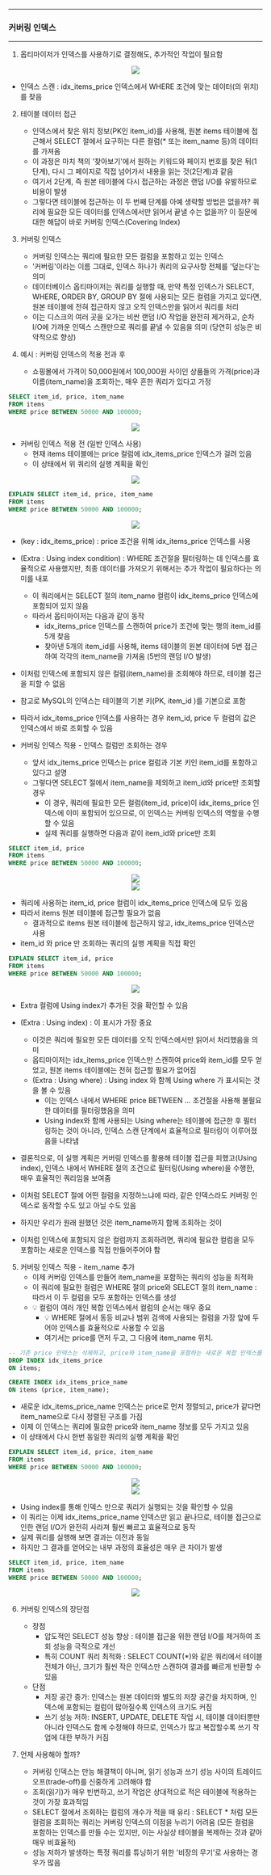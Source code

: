 -----
### 커버링 인덱스
-----
1. 옵티마이저가 인덱스를 사용하기로 결정해도, 추가적인 작업이 필요함
<div align="center">
<img src="https://github.com/user-attachments/assets/c2d562cb-896e-43be-bb88-48ddeff8162d">
</div>

   - 인덱스 스캔 : idx_items_price 인덱스에서 WHERE 조건에 맞는 데이터(의 위치)를 찾음

2. 테이블 데이터 접근
   - 인덱스에서 찾은 위치 정보(PK인 item_id)를 사용해, 원본 items 테이블에 접근해서 SELECT 절에서 요구하는 다른 컬럼(* 또는 item_name 등)의 데이터를 가져옴
   - 이 과정은 마치 책의 '찾아보기'에서 원하는 키워드와 페이지 번호를 찾은 뒤(1단계), 다시 그 페이지로 직접 넘어가서 내용을 읽는 것(2단계)과 같음
   - 여기서 2단계, 즉 원본 테이블에 다시 접근하는 과정은 랜덤 I/O를 유발하므로 비용이 발생
   - 그렇다면 테이블에 접근하는 이 두 번째 단계를 아예 생략할 방법은 없을까? 쿼리에 필요한 모든 데이터를 인덱스에서만 읽어서 끝낼 수는 없을까? 이 질문에 대한 해답이 바로 커버링 인덱스(Covering Index)

3. 커버링 인덱스
   - 커버링 인덱스는 쿼리에 필요한 모든 컬럼을 포함하고 있는 인덱스
   - '커버링'이라는 이름 그대로, 인덱스 하나가 쿼리의 요구사항 전체를 '덮는다'는 의미
   - 데이터베이스 옵티마이저는 쿼리를 실행할 때, 만약 특정 인덱스가 SELECT, WHERE, ORDER BY, GROUP BY 절에 사용되는 모든 컬럼을 가지고 있다면, 원본 테이블에 전혀 접근하지 않고 오직 인덱스만을 읽어서 쿼리를 처리
   -  이는 디스크의 여러 곳을 오가는 비싼 랜덤 I/O 작업을 완전히 제거하고, 순차 I/O에 가까운 인덱스 스캔만으로 쿼리를 끝낼 수 있음을 의미 (당연히 성능은 비약적으로 향상)

4. 예시 : 커버링 인덱스의 적용 전과 후
   - 쇼핑몰에서 가격이 50,000원에서 100,000원 사이인 상품들의 가격(price)과 이름(item_name)을 조회하는, 매우 흔한 쿼리가 있다고 가정
```sql
SELECT item_id, price, item_name
FROM items
WHERE price BETWEEN 50000 AND 100000;
```
<div align="center">
<img src="https://github.com/user-attachments/assets/7a588fc1-c28d-46e0-b3a0-264480ec0703">
</div>

   - 커버링 인덱스 적용 전 (일반 인덱스 사용)
      + 현재 items 테이블에는 price 컬럼에 idx_items_price 인덱스가 걸려 있음
      + 이 상태에서 위 쿼리의 실행 계획을 확인
<div align="center">
<img src="https://github.com/user-attachments/assets/79fc2baf-af4f-4fb3-aa31-acb215443a89">
</div>

```sql
EXPLAIN SELECT item_id, price, item_name
FROM items
WHERE price BETWEEN 50000 AND 100000;
```
<div align="center">
<img src="https://github.com/user-attachments/assets/8d0f4b53-de0d-474f-af57-c8bb4c64797b">
</div>

   - (key : idx_items_price) : price 조건을 위해 idx_items_price 인덱스를 사용
   - (Extra : Using index condition) : WHERE 조건절을 필터링하는 데 인덱스를 효율적으로 사용했지만, 최종 데이터를 가져오기 위해서는 추가 작업이 필요하다는 의미를 내포
     + 이 쿼리에서는 SELECT 절의 item_name 컬럼이 idx_items_price 인덱스에 포함되어 있지 않음
     + 따라서 옵티마이저는 다음과 같이 동작
        * idx_items_price 인덱스를 스캔하여 price가 조건에 맞는 행의 item_id를 5개 찾음
        * 찾아낸 5개의 item_id를 사용해, items 테이블의 원본 데이터에 5번 접근하여 각각의 item_name을 가져옴 (5번의 랜덤 I/O 발생)

   - 이처럼 인덱스에 포함되지 않은 컬럼(item_name)을 조회해야 하므로, 테이블 접근을 피할 수 없음
   - 참고로 MySQL의 인덱스는 테이블의 기본 키(PK, item_id )를 기본으로 포함
   - 따라서 idx_items_price 인덱스를 사용하는 경우 item_id, price 두 컬럼의 값은 인덱스에서 바로 조회할 수 있음

   - 커버링 인덱스 적용 - 인덱스 컬럼만 조회하는 경우
     + 앞서 idx_items_price 인덱스는 price 컬럼과 기본 키인 item_id를 포함하고 있다고 설명
     + 그렇다면 SELECT 절에서 item_name을 제외하고 item_id와 price만 조회할 경우
       * 이 경우, 쿼리에 필요한 모든 컬럼(item_id, price)이 idx_items_price 인덱스에 이미 포함되어 있으므로, 이 인덱스는 커버링 인덱스의 역할을 수행할 수 있음
       * 실제 쿼리를 실행하면 다음과 같이 item_id와 price만 조회
```sql
SELECT item_id, price
FROM items
WHERE price BETWEEN 50000 AND 100000;
```
<div align="center">
<img src="https://github.com/user-attachments/assets/f3de596b-6ab6-4783-b312-79c61c52bb6d">
</div>

<div align="center">
<img src="https://github.com/user-attachments/assets/7d400b18-42ff-434d-ba37-07fa28f82b2f">
</div>

   - 쿼리에 사용하는 item_id, price 컬럼이 idx_items_price 인덱스에 모두 있음
   - 따라서 items 원본 테이블에 접근할 필요가 없음
     + 결과적으로 items 원본 테이블에 접근하지 않고, idx_items_price 인덱스만 사용
   - item_id 와 price 만 조회하는 쿼리의 실행 계획을 직접 확인
```sql
EXPLAIN SELECT item_id, price
FROM items
WHERE price BETWEEN 50000 AND 100000;
```
<div align="center">
<img src="https://github.com/user-attachments/assets/ef286ab0-7a17-426f-8a05-376e8cf3b3a9">
</div>

   - Extra 컬럼에 Using index가 추가된 것을 확인할 수 있음
   - (Extra : Using index) : 이 표시가 가장 중요
     + 이것은 쿼리에 필요한 모든 데이터를 오직 인덱스에서만 읽어서 처리했음을 의미
     + 옵티마이저는 idx_items_price 인덱스만 스캔하여 price와 item_id를 모두 얻었고, 원본 items 테이블에는 전혀 접근할 필요가 없어짐
     + (Extra : Using where) : Using index 와 함께 Using where 가 표시되는 것을 볼 수 있음
       * 이는 인덱스 내에서 WHERE price BETWEEN ... 조건절을 사용해 불필요한 데이터를 필터링했음을 의미
       * Using index와 함께 사용되는 Using where는 테이블에 접근한 후 필터링하는 것이 아니라, 인덱스 스캔 단계에서 효율적으로 필터링이 이루어졌음을 나타냄

   - 결론적으로, 이 실행 계획은 커버링 인덱스를 활용해 테이블 접근을 피했고(Using index), 인덱스 내에서 WHERE 절의 조건으로 필터링(Using where)을 수행한, 매우 효율적인 쿼리임을 보여줌
   - 이처럼 SELECT 절에 어떤 컬럼을 지정하느냐에 따라, 같은 인덱스라도 커버링 인덱스로 동작할 수도 있고 아닐 수도 있음
   - 하지만 우리가 원래 원했던 것은 item_name까지 함께 조회하는 것이
   - 이처럼 인덱스에 포함되지 않은 컬럼까지 조회하려면, 쿼리에 필요한 컬럼을 모두 포함하는 새로운 인덱스를 직접 만들어주어야 함

5. 커버링 인덱스 적용 - item_name 추가
   - 이제 커버링 인덱스를 만들어 item_name을 포함하는 쿼리의 성능을 최적화
   - 이 쿼리에 필요한 컬럼은 WHERE 절의 price와 SELECT 절의 item_name : 따라서 이 두 컬럼을 모두 포함하는 인덱스를 생성
   - 💡 컬럼이 여러 개인 복합 인덱스에서 컬럼의 순서는 매우 중요
     + 💡 WHERE 절에서 동등 비교나 범위 검색에 사용되는 컬럼을 가장 앞에 두어야 인덱스를 효율적으로 사용할 수 있음
     + 여기서는 price를 먼저 두고, 그 다음에 item_name 위치.
```sql
-- 기존 price 인덱스는 삭제하고, price와 item_name을 포함하는 새로운 복합 인덱스를 생성한다.
DROP INDEX idx_items_price
ON items;

CREATE INDEX idx_items_price_name
ON items (price, item_name);
```
   - 새로운 idx_items_price_name 인덱스는 price로 먼저 정렬되고, price가 같다면 item_name으로 다시 정렬된 구조를 가짐
   - 이제 이 인덱스는 쿼리에 필요한 price와 item_name 정보를 모두 가지고 있음
   - 이 상태에서 다시 한번 동일한 쿼리의 실행 계획을 확인
```sql
EXPLAIN SELECT item_id, price, item_name
FROM items
WHERE price BETWEEN 50000 AND 100000;
```
<div align="center">
<img src="https://github.com/user-attachments/assets/56651cc0-3a89-4988-9038-2699692a1855">
</div>

<div align="center">
<img src="https://github.com/user-attachments/assets/9d8ede24-3595-4410-a89a-f3bd174043b4">
</div>

   - Using index를 통해 인덱스 만으로 쿼리가 실행되는 것을 확인할 수 있음
   - 이 쿼리는 이제 idx_items_price_name 인덱스만 읽고 끝나므로, 테이블 접근으로 인한 랜덤 I/O가 완전히 사라져 훨씬 빠르고 효율적으로 동작
   - 실제 쿼리를 실행해 보면 결과는 이전과 동일
   - 하지만 그 결과를 얻어오는 내부 과정의 효율성은 매우 큰 차이가 발생
```sql
SELECT item_id, price, item_name
FROM items
WHERE price BETWEEN 50000 AND 100000;
```
<div align="center">
<img src="https://github.com/user-attachments/assets/c63babbf-e68a-4a58-84c2-a05923c0fd51">
</div>

6. 커버링 인덱스의 장단점
   - 장점
      + 압도적인 SELECT 성능 향상 : 테이블 접근을 위한 랜덤 I/O를 제거하여 조회 성능을 극적으로 개선
      + 특히 COUNT 쿼리 최적화 : SELECT COUNT(*)와 같은 쿼리에서 테이블 전체가 아닌, 크기가 훨씬 작은 인덱스만 스캔하여 결과를 빠르게 반환할 수 있음
   - 단점
      + 저장 공간 증가: 인덱스는 원본 데이터와 별도의 저장 공간을 차지하며, 인덱스에 포함되는 컬럼이 많아질수록 인덱스의 크기도 커짐
      + 쓰기 성능 저하: INSERT, UPDATE, DELETE 작업 시, 테이블 데이터뿐만 아니라 인덱스도 함께 수정해야 하므로, 인덱스가 많고 복잡할수록 쓰기 작업에 대한 부하가 커짐

7. 언제 사용해야 할까?
   - 커버링 인덱스는 만능 해결책이 아니며, 읽기 성능과 쓰기 성능 사이의 트레이드오프(trade-off)를 신중하게 고려해야 함
   - 조회(읽기)가 매우 빈번하고, 쓰기 작업은 상대적으로 적은 테이블에 적용하는 것이 가장 효과적임
   - SELECT 절에서 조회하는 컬럼의 개수가 적을 때 유리 : SELECT * 처럼 모든 컬럼을 조회하는 쿼리는 커버링 인덱스의 이점을 누리기 어려움 (모든 컬럼을 포함하는 인덱스를 만들 수는 있지만, 이는 사실상 테이블을 복제하는 것과 같아 매우 비효율적)
   - 성능 저하가 발생하는 특정 쿼리를 튜닝하기 위한 '비장의 무기'로 사용하는 경우가 많음
